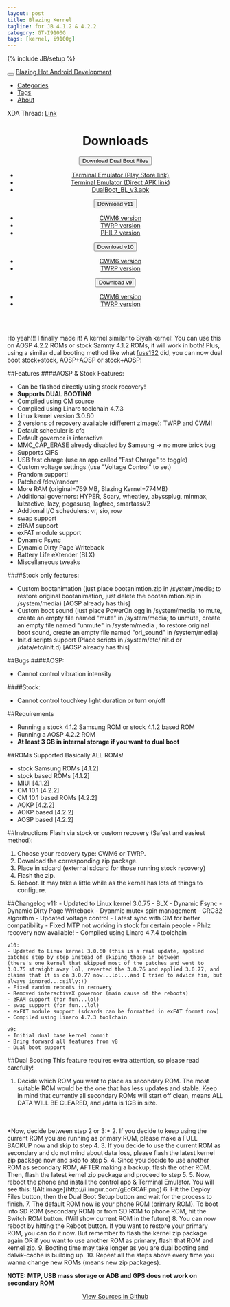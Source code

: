 ```yaml
---
layout: post
title: Blazing Kernel
tagline: for JB 4.1.2 & 4.2.2
category: GT-I9100G
tags: [kernel, i9100g]
---
```

{% include JB/setup %}

<!-- Navbar-->
<div class="navbar navbar-inverse navbar-fixed-top">
  <div class="navbar-inner">
     <div class="container">
        <button type="button" class="btn btn-navbar" data-toggle="collapse" data-target=".nav-collapse">
          <span class="icon-bar"></span>
          <span class="icon-bar"></span>
           <span class="icon-bar"></span>
        </button>
        <a class="brand" href="/index.html">Blazing Hot Android Development</a>
          <div class="nav-collapse collapse">
            <ul class="nav">
              <li class="">
                <a href="/categories.html">Categories</a>
              </li>
              <li class="">
                <a href="/tags.html">Tags</a>
              </li>
              <li class="">
                <a href="/about.html">About</a>
              </li>
            </ul>
          </div>
     </div>
  </div>
</div>

XDA Thread: [Link](http://forum.xda-developers.com/showthread.php?t=2275275)

<center>
<h1>Downloads</h1>
<div class="btn-group">
  <button class="btn btn-warning dropdown-toggle" data-toggle="dropdown">Download Dual Boot Files<span class="caret"></span></button>
  <ul class="dropdown-menu">
    <li><a href="https://play.google.com/store/apps/details?id=jackpal.androidterm">Terminal Emulator (Play Store link)</a></li>
    <li><a href="http://jackpal.github.com/Android-Terminal-Emulator/downloads/Term.apk">Terminal Emulator (Direct APK link)</a></li>
    <li><a href="http://www.androidfilehost.com/?fid=22979706399754465">DualBoot_BL_v3.apk</a></li>
  </ul>
</div>

<div class="btn-group">
  <button class="btn btn-warning dropdown-toggle" data-toggle="dropdown">Download v11<span class="caret"></span></button>
  <ul class="dropdown-menu">
    <li><a href="http://www.androidfilehost.com/?fid=13858085825318748717">CWM6 version</a></li>
    <li><a href="http://www.androidfilehost.com/?fid=23017610006234460">TWRP version</a></li>
    <li><a href="http://www.androidfilehost.com/?fid=13858085825318748567">PHILZ version</a></li>
  </ul>
</div>

<div class="btn-group">
  <button class="btn btn-warning dropdown-toggle" data-toggle="dropdown">Download v10<span class="caret"></span></button>
  <ul class="dropdown-menu">
    <li><a href="http://www.androidfilehost.com/?fid=22964708692721679">CWM6 version</a></li>
    <li><a href="http://www.androidfilehost.com/?fid=22964708692721680">TWRP version</a></li>
  </ul>
</div>

<div class="btn-group">
  <button class="btn btn-warning dropdown-toggle" data-toggle="dropdown">Download v9<span class="caret"></span></button>
  <ul class="dropdown-menu">
    <li><a href="http://www.androidfilehost.com/?fid=22946563261203745">CWM6 version</a></li>
    <li><a href="http://www.androidfilehost.com/?fid=22946563261203746">TWRP version</a></li>
  </ul>
</div>
</center>
<br />
<br />

Ho yeah!!! I finally made it! A kernel similar to Siyah kernel! You can use this on AOSP 4.2.2 ROMs or stock Sammy 4.1.2 ROMs, it will work in both! Plus, using a similar dual booting method like what [fuss132](https://github.com/fuss132) did, you can now dual boot stock+stock, AOSP+AOSP or stock+AOSP!

##Features
####AOSP & Stock Features:
- Can be flashed directly using stock recovery!
- **Supports DUAL BOOTING**
- Compiled using CM source
- Compiled using Linaro toolchain 4.7.3
- Linux kernel version 3.0.60
- 2 versions of recovery available (different zImage): TWRP and CWM!
- Default scheduler is cfq
- Default governor is interactive
- MMC_CAP_ERASE already disabled by Samsung -> no more brick bug
- Supports CIFS
- USB fast charge (use an app called "Fast Charge" to toggle)
- Custom voltage settings (use "Voltage Control" to set)
- Frandom support!
- Patched /dev/random
- More RAM (original=769 MB, Blazing Kernel=774MB)
- Additional governors: HYPER, Scary, wheatley, abyssplug, minmax, lulzactive, lazy, pegasusq, lagfree, smartassV2
- Addtional I/O schedulers: vr, sio, row
- swap support
- zRAM support
- exFAT module support
- Dynamic Fsync
- Dynamic Dirty Page Writeback
- Battery Life eXtender (BLX)
- Miscellaneous tweaks

####Stock only features:
- Custom bootanimation (just place bootanimtion.zip in /system/media; to restore original bootanimation, just delete the bootanimtion.zip in /system/media) \[AOSP already has this]
- Custom boot sound (just place PowerOn.ogg in /system/media; to mute, create an empty file named "mute" in /system/media; to unmute, create an empty file named "unmute" in /system/media ; to restore original boot sound, create an empty file named "ori_sound" in /system/media)
- Init.d scripts support (Place scripts in /system/etc/init.d or /data/etc/init.d) \[AOSP already has this]

##Bugs
####AOSP:
- Cannot control vibration intensity

####Stock:
- Cannot control touchkey light duration or turn on/off

##Requirements
- Running a stock 4.1.2 Samsung ROM or stock 4.1.2 based ROM
- Running a AOSP 4.2.2 ROM
- **At least 3 GB in internal storage if you want to dual boot**

##ROMs Supported
Basically ALL ROMs!
- stock Samsung ROMs \[4.1.2]
- stock based ROMs \[4.1.2]
- MIUI \[4.1.2]
- CM 10.1 \[4.2.2]
- CM 10.1 based ROMs \[4.2.2]
- AOKP \[4.2.2]
- AOKP based \[4.2.2]
- AOSP based \[4.2.2]

##Instructions
Flash via stock or custom recovery (Safest and easiest method):
1. Choose your recovery type: CWM6 or TWRP.
2. Download the corresponding zip package.
3. Place in sdcard (external sdcard for those running stock recovery)
4. Flash the zip.
5. Reboot. It may take a little while as the kernel has lots of things to configure.

##Changelog
	v11:
	- Updated to Linux kernel 3.0.75
	- BLX
	- Dynamic Fsync
	- Dynamic Dirty Page Writeback
	- Dyanmic mutex spin management
	- CRC32 algorithm
	- Updated voltage control
	- Latest sync with CM for better compatibility
	- Fixed MTP not working in stock for certain people
	- Philz recovery now available!
	- Compiled using Linaro 4.7.4 toolchain 

	v10:
	- Updated to Linux kernel 3.0.60 (this is a real update, applied patches step by step instead of skiping those in between 
	(there's one kernel that skipped most of the patches and went to 3.0.75 straight away lol, reverted the 3.0.76 and applied 3.0.77, and claims that it is on 3.0.77 now...lol...and I tried to advice him, but always ignored...:silly:))
	- Fixed random reboots in recovery 
	- Removed interactiveX governor (main cause of the reboots)
	- zRAM support (for fun...lol)
	- swap support (for fun...lol)
	- exFAT module support (sdcards can be formatted in exFAT format now)
	- Compiled using Linaro 4.7.3 toolchain 
  
	v9:
	- Initial dual base kernel commit
	- Bring forward all features from v8
	- Dual boot support

##Dual Booting
This feature requires extra attention, so please read carefully!

1. Decide which ROM you want to place as secondary ROM. The most suitable ROM would be the one that has less updates and stable. Keep in mind that currently all secondary ROMs will start off clean, means ALL DATA WILL BE CLEARED, and /data is 1GB in size.
<br />
<br />
*Now, decide between step 2 or 3:*
2. If you decide to keep using the current ROM you are running as primary ROM, please make a FULL BACKUP now and skip to step 4.
3. If you decide to use the current ROM as secondary and do not mind about data loss, please flash the latest kernel zip package now and skip to step 5.
4. Since you decide to use another ROM as secondary ROM, AFTER making a backup, flash the other ROM. Then, flash the latest kernel zip package and proceed to step 5.
5. Now, reboot the phone and install the control app & Terminal Emulator. You will see this:
![Alt image](http://i.imgur.com/gEcGCAF.png)
6. Hit the Deploy Files button, then the Dual Boot Setup button and wait for the process to finish.
7. The default ROM now is your phone ROM (primary ROM). To boot into SD ROM (secondary ROM) or from SD ROM to phone ROM, hit the Switch ROM button. (Will show current ROM in the future)
8. You can now reboot by hitting the Reboot button. If you want to restore your primary ROM, you can do it now. But remember to flash the kernel zip package again OR if you want to use another ROM as primary, flash that ROM and kernel zip.
9. Booting time may take longer as you are dual booting and dalvik-cache is building up.
10. Repeat all the steps above every time you wanna change new ROMs (means new zip packages).

**NOTE: MTP, USB mass storage or ADB and GPS does not work on secondary ROM**

<center><a href="https://github.com/Ryuinferno/GT-I9100G-Blazing_Kernel" class="btn btn-primary btn-large">View Sources in Github</a></center>
